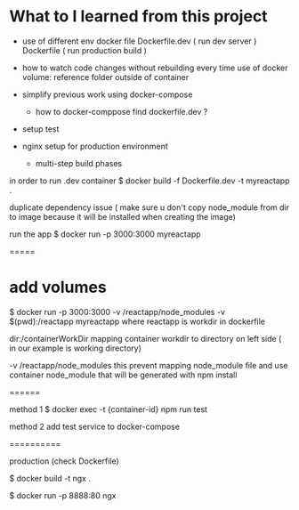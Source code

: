 # What to I learned from this project

- use of different env docker file
  Dockerfile.dev ( run dev server )
  Dockerfile ( run production build )

- how to watch code changes without rebuilding every time
  use of docker volume: reference folder outside of container

- simplify previous work using docker-compose

  - how to docker-comppose find dockerfile.dev ?

- setup test

- nginx setup for production environment
  - multi-step build phases

in order to run .dev container
$ docker build -f Dockerfile.dev -t myreactapp .

duplicate dependency issue ( make sure u don't copy node_module from dir to image because it will be installed when creating the image)

run the app
$ docker run -p 3000:3000 myreactapp

=====

# add volumes

$ docker run -p 3000:3000 -v /reactapp/node_modules -v $(pwd):/reactapp myreactapp
where reactapp is workdir in dockerfile

dir:/containerWorkDir
mapping container workdir to directory on left side ( in our example is working directory)

-v /reactapp/node_modules
this prevent mapping node_module file and use container node_module that will be generated with npm install

======

method 1
$ docker exec -t {container-id} npm run test

method 2
add test service to docker-compose

==========

production (check Dockerfile)

$ docker build -t ngx .

<!-- 80 is the default port of nginx -->

$ docker run -p 8888:80 ngx
